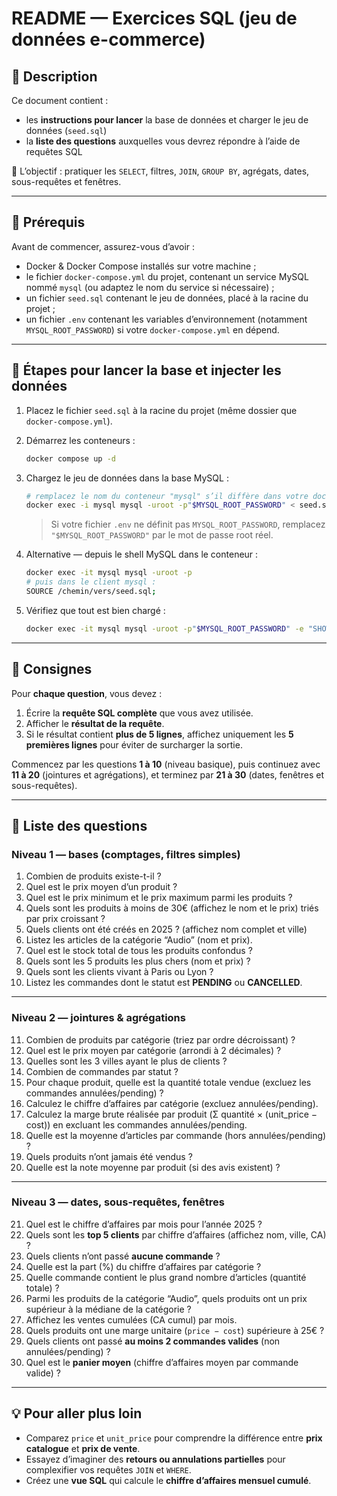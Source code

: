 # README — Exercices SQL (jeu de données e-commerce)

## 🧩 Description

Ce document contient :

- les **instructions pour lancer** la base de données et charger le jeu de données (`seed.sql`)
- la **liste des questions** auxquelles vous devrez répondre à l’aide de requêtes SQL

🎯 L’objectif : pratiquer les `SELECT`, filtres, `JOIN`, `GROUP BY`, agrégats, dates, sous-requêtes et fenêtres.

---

## 🧱 Prérequis

Avant de commencer, assurez-vous d’avoir :

- Docker & Docker Compose installés sur votre machine ;
- le fichier `docker-compose.yml` du projet, contenant un service MySQL nommé `mysql` (ou adaptez le nom du service si nécessaire) ;
- un fichier `seed.sql` contenant le jeu de données, placé à la racine du projet ;
- un fichier `.env` contenant les variables d’environnement (notamment `MYSQL_ROOT_PASSWORD`) si votre `docker-compose.yml` en dépend.

---

## 🚀 Étapes pour lancer la base et injecter les données

1. Placez le fichier `seed.sql` à la racine du projet (même dossier que `docker-compose.yml`).

2. Démarrez les conteneurs :

   ```bash
   docker compose up -d
   ```

3. Chargez le jeu de données dans la base MySQL :

   ```bash
   # remplacez le nom du conteneur "mysql" s’il diffère dans votre docker-compose
   docker exec -i mysql mysql -uroot -p"$MYSQL_ROOT_PASSWORD" < seed.sql
   ```

   > Si votre fichier `.env` ne définit pas `MYSQL_ROOT_PASSWORD`, remplacez `"$MYSQL_ROOT_PASSWORD"` par le mot de passe root réel.

4. Alternative — depuis le shell MySQL dans le conteneur :

   ```bash
   docker exec -it mysql mysql -uroot -p
   # puis dans le client mysql :
   SOURCE /chemin/vers/seed.sql;
   ```

5. Vérifiez que tout est bien chargé :

   ```bash
   docker exec -it mysql mysql -uroot -p"$MYSQL_ROOT_PASSWORD" -e "SHOW DATABASES; USE app_db; SHOW TABLES;"
   ```

---

## 📘 Consignes

Pour **chaque question**, vous devez :

1. Écrire la **requête SQL complète** que vous avez utilisée.
2. Afficher le **résultat de la requête**.
3. Si le résultat contient **plus de 5 lignes**, affichez uniquement les **5 premières lignes** pour éviter de surcharger la sortie.

Commencez par les questions **1 à 10** (niveau basique), puis continuez avec **11 à 20** (jointures et agrégations), et terminez par **21 à 30** (dates, fenêtres et sous-requêtes).

---

## 🧠 Liste des questions

### Niveau 1 — bases (comptages, filtres simples)

1. Combien de produits existe-t-il ?
2. Quel est le prix moyen d’un produit ?
3. Quel est le prix minimum et le prix maximum parmi les produits ?
4. Quels sont les produits à moins de 30€ (affichez le nom et le prix) triés par prix croissant ?
5. Quels clients ont été créés en 2025 ? (affichez nom complet et ville)
6. Listez les articles de la catégorie “Audio” (nom et prix).
7. Quel est le stock total de tous les produits confondus ?
8. Quels sont les 5 produits les plus chers (nom et prix) ?
9. Quels sont les clients vivant à Paris ou Lyon ?
10. Listez les commandes dont le statut est **PENDING** ou **CANCELLED**.

---

### Niveau 2 — jointures & agrégations

11. Combien de produits par catégorie (triez par ordre décroissant) ?
12. Quel est le prix moyen par catégorie (arrondi à 2 décimales) ?
13. Quelles sont les 3 villes ayant le plus de clients ?
14. Combien de commandes par statut ?
15. Pour chaque produit, quelle est la quantité totale vendue (excluez les commandes annulées/pending) ?
16. Calculez le chiffre d’affaires par catégorie (excluez annulées/pending).
17. Calculez la marge brute réalisée par produit (Σ quantité × (unit_price − cost)) en excluant les commandes annulées/pending.
18. Quelle est la moyenne d’articles par commande (hors annulées/pending) ?
19. Quels produits n’ont jamais été vendus ?
20. Quelle est la note moyenne par produit (si des avis existent) ?

---

### Niveau 3 — dates, sous-requêtes, fenêtres

21. Quel est le chiffre d’affaires par mois pour l’année 2025 ?
22. Quels sont les **top 5 clients** par chiffre d’affaires (affichez nom, ville, CA) ?
23. Quels clients n’ont passé **aucune commande** ?
24. Quelle est la part (%) du chiffre d’affaires par catégorie ?
25. Quelle commande contient le plus grand nombre d’articles (quantité totale) ?
26. Parmi les produits de la catégorie “Audio”, quels produits ont un prix supérieur à la médiane de la catégorie ?
27. Affichez les ventes cumulées (CA cumul) par mois.
28. Quels produits ont une marge unitaire (`price − cost`) supérieure à 25€ ?
29. Quels clients ont passé **au moins 2 commandes valides** (non annulées/pending) ?
30. Quel est le **panier moyen** (chiffre d’affaires moyen par commande valide) ?

---

## 💡 Pour aller plus loin

- Comparez `price` et `unit_price` pour comprendre la différence entre **prix catalogue** et **prix de vente**.
- Essayez d’imaginer des **retours ou annulations partielles** pour complexifier vos requêtes `JOIN` et `WHERE`.
- Créez une **vue SQL** qui calcule le **chiffre d’affaires mensuel cumulé**.
